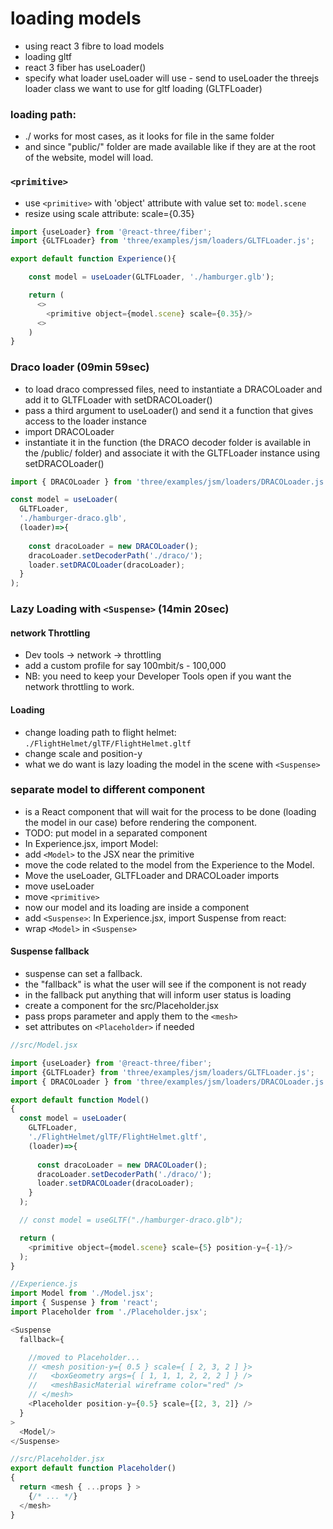 # loading models

- using react 3 fibre to load models
- loading gltf
- react 3 fiber has useLoader()
- specify what loader useLoader will use - send to useLoader the threejs loader class we want to use for gltf loading (GLTFLoader)

### loading path:

- ./ works for most cases, as it looks for file in the same folder
- and since "public/" folder are made available like if they are at the root of the website, model will load.

### `<primitive>`

- use `<primitive>` with 'object' attribute with value set to: `model.scene`
- resize using scale attribute: scale={0.35}

```js
import {useLoader} from '@react-three/fiber';
import {GLTFLoader} from 'three/examples/jsm/loaders/GLTFLoader.js';

export default function Experience(){

    const model = useLoader(GLTFLoader, './hamburger.glb');

    return (
      <>
        <primitive object={model.scene} scale={0.35}/>
      <>
    )
}
```

### Draco loader (09min 59sec)
- to load draco compressed files, need to instantiate a DRACOLoader and add it to GLTFLoader with setDRACOLoader()
- pass a third argument to useLoader() and send it a function that gives access to the loader instance
- import DRACOLoader
- instantiate it in the function (the DRACO decoder folder is available in the /public/ folder) and associate it with the GLTFLoader instance using setDRACOLoader()

```js
import { DRACOLoader } from 'three/examples/jsm/loaders/DRACOLoader.js';

const model = useLoader(
  GLTFLoader, 
  './hamburger-draco.glb',
  (loader)=>{
    
    const dracoLoader = new DRACOLoader();
    dracoLoader.setDecoderPath('./draco/');
    loader.setDRACOLoader(dracoLoader);
  }  
);
```

### Lazy Loading with `<Suspense>` (14min 20sec)

#### network Throttling
- Dev tools -> network -> throttling
- add a custom profile for say 100mbit/s - 100,000
- NB: you need to keep your Developer Tools open if you want the network throttling to work.

#### Loading
- change loading path to flight helmet: `./FlightHelmet/glTF/FlightHelmet.gltf`
- change scale and position-y
- what we do want is lazy loading the model in the scene with `<Suspense>`

### separate model to different component
- <Suspense> is a React component that will wait for the process to be done (loading the model in our case) before rendering the component.
- TODO: put model in a separated component
- In Experience.jsx, import Model:
- add `<Model>` to the JSX near the primitive
- move the code related to the model from the Experience to the Model. 
- Move the useLoader, GLTFLoader and DRACOLoader imports
- move useLoader
- move `<primitive>`
- now our model and its loading are inside a component
- add `<Suspense>`: In Experience.jsx, import Suspense from react:
- wrap `<Model>` in `<Suspense>`

#### Suspense fallback
- suspense can set a fallback.
- the "fallback" is what the user will see if the component is not ready
- in the fallback put anything that will inform user status is loading
- create a component for the src/Placeholder.jsx
- pass props parameter and apply them to the `<mesh>`
- set attributes on `<Placeholder>` if needed

```js
//src/Model.jsx

import {useLoader} from '@react-three/fiber';
import {GLTFLoader} from 'three/examples/jsm/loaders/GLTFLoader.js';
import { DRACOLoader } from 'three/examples/jsm/loaders/DRACOLoader.js';

export default function Model()
{
  const model = useLoader(
    GLTFLoader, 
    './FlightHelmet/glTF/FlightHelmet.gltf',
    (loader)=>{
      
      const dracoLoader = new DRACOLoader();
      dracoLoader.setDecoderPath('./draco/');
      loader.setDRACOLoader(dracoLoader);
    }  
  );

  // const model = useGLTF("./hamburger-draco.glb");

  return (
    <primitive object={model.scene} scale={5} position-y={-1}/>
  );
}
```

```js
//Experience.js
import Model from './Model.jsx';
import { Suspense } from 'react';
import Placeholder from './Placeholder.jsx';

<Suspense
  fallback={ 

    //moved to Placeholder...
    // <mesh position-y={ 0.5 } scale={ [ 2, 3, 2 ] }>
    //   <boxGeometry args={ [ 1, 1, 1, 2, 2, 2 ] } />
    //   <meshBasicMaterial wireframe color="red" />
    // </mesh> 
    <Placeholder position-y={0.5} scale={[2, 3, 2]} />
  }
>
  <Model/>
</Suspense>

```

```js
//src/Placeholder.jsx
export default function Placeholder()
{
  return <mesh { ...props } >
    {/* ... */}
  </mesh>
}
```
